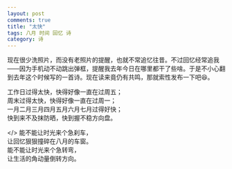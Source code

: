 ```yaml
---
layout: post
comments: true
title: "太快"
tags: 八月 时间 回忆 诗
category: 诗
---
```


现在很少洗照片，而没有老照片的提醒，也就不常追忆往昔。不过回忆经常追我——因为手机动不动跳出弹框，提醒我去年今日在哪里都干了些啥。于是不小心翻到去年这个时候写的一首诗。现在读来竟仍有共鸣，那就索性发布一下吧😆。

工作日过得太快，快得好像一直在过周五；<br/>
周末过得太快，快得好像一直在过周一；<br/>
一月二月三月四月五月六月七月过得好快；<br/>
快到来不及抹防晒，快到握不稳方向盘。<br/>

</>
能不能让时光来个急刹车，<br/>
让回忆狠狠撞碎在八月的车窗。<br/>
能不能让时光来个急转弯，<br/>
让生活的角动量倒转方向。<br/> 